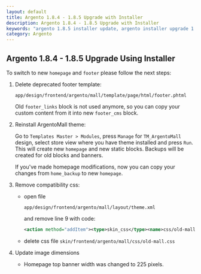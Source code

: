 ```yaml
---
layout: default
title: Argento 1.8.4 - 1.8.5 Upgrade with Installer
description: Argento 1.8.4 - 1.8.5 Upgrade with Installer
keywords: "argento 1.8.5 installer update, argento installer upgrade 1.8.5"
category: Argento
---
```


## Argento 1.8.4 - 1.8.5 Upgrade Using Installer

To switch to new `homepage` and `footer` please follow the next steps:

1. Delete deprecated footer template:

    ```
    app/design/frontend/argento/mall/template/page/html/footer.phtml
    ```

    Old `footer_links` block is not used anymore, so you can copy your custom
    content from it into new `footer_cms` block.

2. Reinstall ArgentoMall theme:

    Go to `Templates Master > Modules`, press `Manage` for `TM_ArgentoMall`
    design, select store view where you have theme installed and press `Run`.
    This will create new `homepage` and new static blocks.
    Backups will be created for old blocks and banners.

    If you've made homepage modifications, now you can copy your changes
    from `home_backup` to new `homepage`.

3.  Remove compatibility css:

    -   open file

        ```
        app/design/frontend/argento/mall/layout/theme.xml
        ```

        and remove line 9 with code:

        ```xml
        <action method="addItem"><type>skin_css</type><name>css/old-mall.css</name></action>
        ```

    -   delete css file `skin/frontend/argento/mall/css/old-mall.css`

4.  Update image dimensions

    -   Homepage top banner width was changed to 225 pixels.
